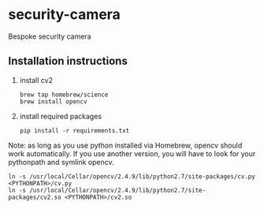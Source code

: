 # security-camera
Bespoke security camera

## Installation instructions

1. install cv2
    ```
    brew tap homebrew/science
    brew install opencv
    ```
2. install required packages
    ```
    pip install -r requirements.txt
    ```

Note: as long as you use python installed via Homebrew, opencv should work automatically. If you use another version, you will have to look for your pythonpath and symlink opencv.
```
ln -s /usr/local/Cellar/opencv/2.4.9/lib/python2.7/site-packages/cv.py <PYTHONPATH>/cv.py
ln -s /usr/local/Cellar/opencv/2.4.9/lib/python2.7/site-packages/cv2.so <PYTHONPATH>/cv2.so
```
